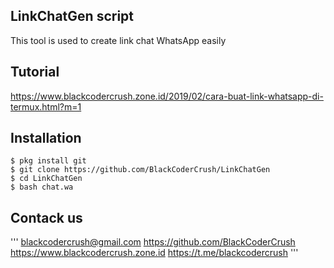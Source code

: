 ## LinkChatGen script
This tool is used to create link chat WhatsApp easily

## Tutorial
https://www.blackcodercrush.zone.id/2019/02/cara-buat-link-whatsapp-di-termux.html?m=1

## Installation
```
$ pkg install git
$ git clone https://github.com/BlackCoderCrush/LinkChatGen
$ cd LinkChatGen
$ bash chat.wa
```
## Contack us
'''
blackcodercrush@gmail.com
https://github.com/BlackCoderCrush
https://www.blackcodercrush.zone.id
https://t.me/blackcodercrush
'''
